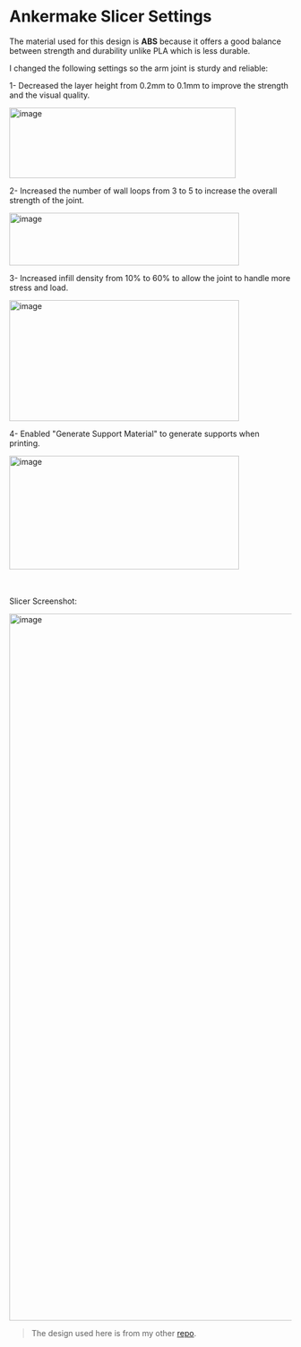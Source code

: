 # Ankermake Slicer Settings
The material used for this design is **ABS** because it offers a good balance between strength and durability unlike PLA which is less durable.

I changed the following settings so the arm joint is sturdy and reliable:
  
1- Decreased the layer height from 0.2mm to 0.1mm to improve the strength and the visual quality.
  
<img width="404" height="126" alt="image" src="https://github.com/user-attachments/assets/a1d10d3f-5c26-406c-ab13-b408a78e1ef9" />
  
2- Increased the number of wall loops from 3 to 5 to increase the overall strength of the joint.
  
<img width="410" height="94" alt="image" src="https://github.com/user-attachments/assets/f8505337-6dc2-4cdb-9d8b-00545de15c90" />

  
3- Increased infill density from 10% to 60% to allow the joint to handle more stress and load.
  
<img width="410" height="216" alt="image" src="https://github.com/user-attachments/assets/537bcb10-f92d-4870-96bc-21acdec3da7e" />

4- Enabled "Generate Support Material" to generate supports when printing.
  
<img width="410" height="203" alt="image" src="https://github.com/user-attachments/assets/8fc92cf2-3337-4374-8a8d-55df0e95ce19" />

<br></br>
Slicer Screenshot:
  
<img width="2030" height="1263" alt="image" src="https://github.com/user-attachments/assets/e5437729-2f3f-4faf-a7bc-93ab62cc5362" />

> The design used here is from my other [repo](https://github.com/itsbaraa/Robot-Joint-Enhancement).

